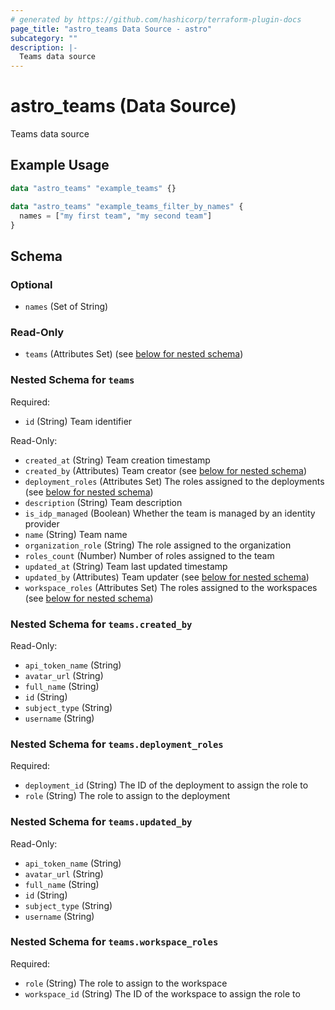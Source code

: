 ```yaml
---
# generated by https://github.com/hashicorp/terraform-plugin-docs
page_title: "astro_teams Data Source - astro"
subcategory: ""
description: |-
  Teams data source
---
```


# astro_teams (Data Source)

Teams data source

## Example Usage

```terraform
data "astro_teams" "example_teams" {}

data "astro_teams" "example_teams_filter_by_names" {
  names = ["my first team", "my second team"]
}
```

<!-- schema generated by tfplugindocs -->
## Schema

### Optional

- `names` (Set of String)

### Read-Only

- `teams` (Attributes Set) (see [below for nested schema](#nestedatt--teams))

<a id="nestedatt--teams"></a>
### Nested Schema for `teams`

Required:

- `id` (String) Team identifier

Read-Only:

- `created_at` (String) Team creation timestamp
- `created_by` (Attributes) Team creator (see [below for nested schema](#nestedatt--teams--created_by))
- `deployment_roles` (Attributes Set) The roles assigned to the deployments (see [below for nested schema](#nestedatt--teams--deployment_roles))
- `description` (String) Team description
- `is_idp_managed` (Boolean) Whether the team is managed by an identity provider
- `name` (String) Team name
- `organization_role` (String) The role assigned to the organization
- `roles_count` (Number) Number of roles assigned to the team
- `updated_at` (String) Team last updated timestamp
- `updated_by` (Attributes) Team updater (see [below for nested schema](#nestedatt--teams--updated_by))
- `workspace_roles` (Attributes Set) The roles assigned to the workspaces (see [below for nested schema](#nestedatt--teams--workspace_roles))

<a id="nestedatt--teams--created_by"></a>
### Nested Schema for `teams.created_by`

Read-Only:

- `api_token_name` (String)
- `avatar_url` (String)
- `full_name` (String)
- `id` (String)
- `subject_type` (String)
- `username` (String)


<a id="nestedatt--teams--deployment_roles"></a>
### Nested Schema for `teams.deployment_roles`

Required:

- `deployment_id` (String) The ID of the deployment to assign the role to
- `role` (String) The role to assign to the deployment


<a id="nestedatt--teams--updated_by"></a>
### Nested Schema for `teams.updated_by`

Read-Only:

- `api_token_name` (String)
- `avatar_url` (String)
- `full_name` (String)
- `id` (String)
- `subject_type` (String)
- `username` (String)


<a id="nestedatt--teams--workspace_roles"></a>
### Nested Schema for `teams.workspace_roles`

Required:

- `role` (String) The role to assign to the workspace
- `workspace_id` (String) The ID of the workspace to assign the role to
